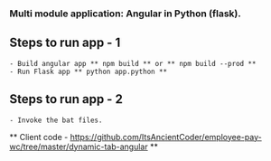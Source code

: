 ### Multi module application: Angular in Python (flask).

## Steps to run app - 1
	- Build angular app ** npm build ** or ** npm build --prod **
	- Run Flask app ** python app.python **
## Steps to run app - 2
	- Invoke the bat files.
	
** Client code - https://github.com/ItsAncientCoder/employee-pay-wc/tree/master/dynamic-tab-angular **